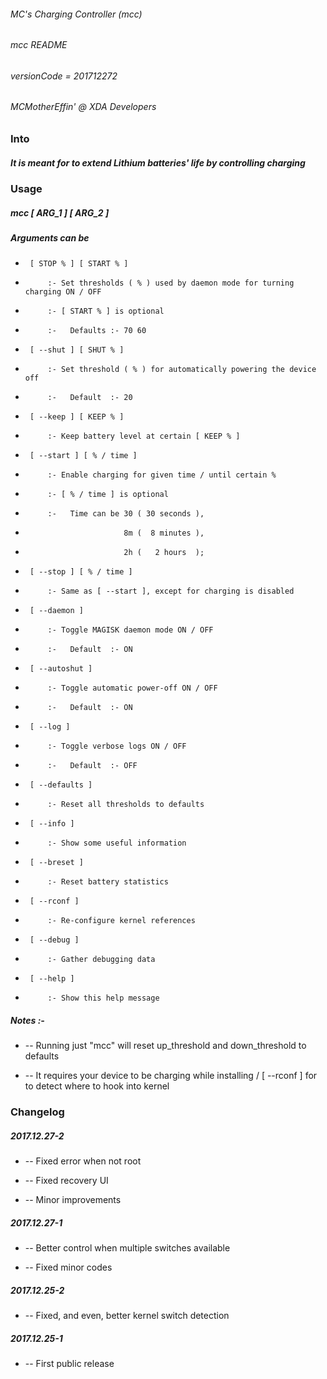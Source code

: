 ###### MC's Charging Controller (mcc)
###### mcc README
###### versionCode = 201712272
###### MCMotherEffin' @ XDA Developers

### Into

##### It is meant for to extend Lithium batteries' life by controlling charging


### Usage

##### mcc [ ARG_1 ] [ ARG_2 ]

##### Arguments can be

-      [ STOP % ] [ START % ]
-          :- Set thresholds ( % ) used by daemon mode for turning charging ON / OFF
-          :- [ START % ] is optional
-          :-   Defaults :- 70 60

-      [ --shut ] [ SHUT % ]
-          :- Set threshold ( % ) for automatically powering the device off
-          :-   Default  :- 20

-      [ --keep ] [ KEEP % ]
-          :- Keep battery level at certain [ KEEP % ]

-      [ --start ] [ % / time ]
-          :- Enable charging for given time / until certain % 
-          :- [ % / time ] is optional
-          :-   Time can be 30 ( 30 seconds ),
-                           8m (  8 minutes ),
-                           2h (   2 hours  );

-      [ --stop ] [ % / time ]
-          :- Same as [ --start ], except for charging is disabled

-      [ --daemon ]
-          :- Toggle MAGISK daemon mode ON / OFF
-          :-   Default  :- ON

-      [ --autoshut ]
-          :- Toggle automatic power-off ON / OFF
-          :-   Default  :- ON

-      [ --log ]
-          :- Toggle verbose logs ON / OFF
-          :-   Default  :- OFF

-      [ --defaults ]
-          :- Reset all thresholds to defaults

-      [ --info ]
-          :- Show some useful information

-      [ --breset ]
-          :- Reset battery statistics

-      [ --rconf ]
-          :- Re-configure kernel references

-      [ --debug ]
-          :- Gather debugging data

-      [ --help ]
-          :- Show this help message


##### Notes :- 

*    --  Running just "mcc" will reset up_threshold and down_threshold to defaults

*    --  It requires your device to be charging while installing / [ --rconf ] for to detect where to hook into kernel

### Changelog

##### 2017.12.27-2

*  -- Fixed error when not root

*  -- Fixed recovery UI

*  -- Minor improvements

##### 2017.12.27-1

*  -- Better control when multiple switches available

*  -- Fixed minor codes

##### 2017.12.25-2

*  -- Fixed, and even, better kernel switch detection

##### 2017.12.25-1

*  -- First public release
